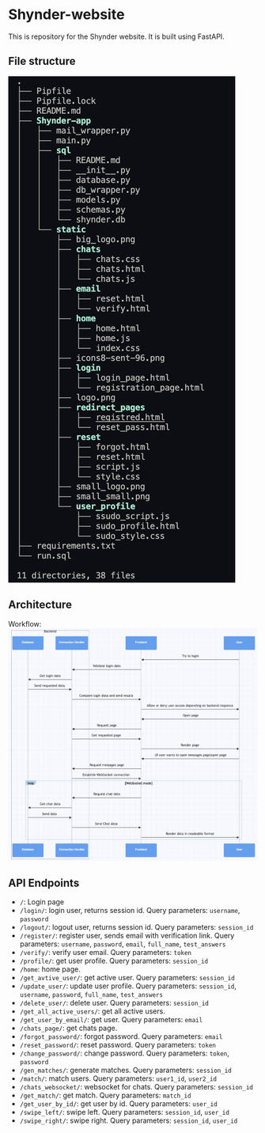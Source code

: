 # Shynder-website   

This is repository for the Shynder website. 
It is built using FastAPI.

## File structure
![alt text](image.png)

## Architecture
Workflow:
![alt text](image-1.png)

## API Endpoints
- `/`: Login page
- `/login/`: login user, returns session id. Query parameters: `username`, `password`
- `/logout/`: logout user, returns session id. Query parameters: `session_id`
- `/register/`: register user, sends email with verification link. Query parameters: `username`, `password`, `email`, `full_name`, `test_answers` 
- `/verify/`: verify user email. Query parameters: `token`
- `/profile/`: get user profile. Query parameters: `session_id`
- `/home`: home page.
- `/get_avtive_user/`: get active user. Query parameters: `session_id`
- `/update_user/`: update user profile. Query parameters: `session_id`, `username`, `password`, `full_name`, `test_answers`
- `/delete_user/`: delete user. Query parameters: `session_id`
- `/get_all_active_users/`: get all active users.
- `/get_user_by_email/`: get user. Query parameters: `email`
- `/chats_page/`: get chats page.
- `/forgot_password/`: forgot password. Query parameters: `email`
- `/reset_password/`: reset password. Query parameters: `token`
- `/change_password/`: change password. Query parameters: `token`, `password`
- `/gen_matches/`: generate matches. Query parameters: `session_id`
- `/match/`: match users. Query parameters: `user1_id`, `user2_id`
- `/chats_websocket/`: websocket for chats. Query parameters: `session_id`
- `/get_match/`: get match. Query parameters: `match_id`
- `/get_user_by_id/`: get user by id. Query parameters: `user_id`
- `/swipe_left/`: swipe left. Query parameters: `session_id`, `user_id`
- `/swipe_right/`: swipe right. Query parameters: `session_id`, `user_id`